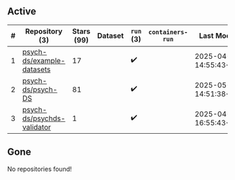 ## Active
| # | Repository (3) | Stars (99) | Dataset | `run` (3) | `containers-run` | Last Modified |
| --- | --- | --- | --- | --- | --- | --- |
| 1 | [psych-ds/example-datasets](https://github.com/psych-ds/example-datasets) | 17 |  | :heavy_check_mark: |  | 2025-04-09 14:55:43+00:00 |
| 2 | [psych-ds/psych-DS](https://github.com/psych-ds/psych-DS) | 81 |  | :heavy_check_mark: |  | 2025-05-28 14:51:38+00:00 |
| 3 | [psych-ds/psychds-validator](https://github.com/psych-ds/psychds-validator) | 1 |  | :heavy_check_mark: |  | 2025-04-25 16:55:43+00:00 |

## Gone
No repositories found!
